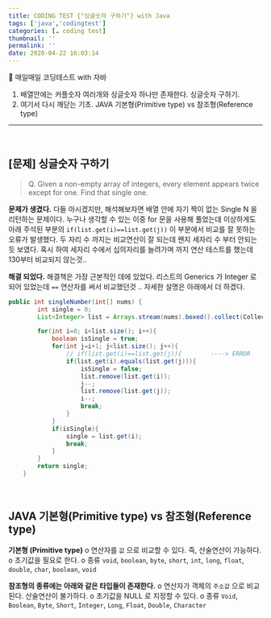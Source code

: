```yaml
---
title: CODING TEST {"싱글숫자 구하기"} with Java
tags: ['java','codingtest']
categories: [☁️ coding test]
thumbnail: ''
permalink: ''
date: 2020-04-22 16:03:14
---
```


📜 매일매일 코딩테스트 with 자바
1) 배열안에는 커플숫자 여러개와 싱글숫자 하나만 존재한다. 싱글숫자 구하기.
2) 여기서 다시 깨닫는 기초. JAVA 기본형(Primitive type) vs 참조형(Reference type)
<!-- excerpt -->
<!-- toc -->

---
<br/>

## [문제] 싱글숫자 구하기
> Q. Given a non-empty array of integers, every element appears twice except for one. Find that single one.

__문제가 생겼다.__
다들 아시겠지만, 해석해보자면 배열 안에 자기 짝이 없는 Single N 을 리턴하는 문제이다.
누구나 생각할 수 있는 이중 for 문을 사용해 풀었는데
이상하게도 아래 주석된 부분의 `if(list.get(i)==list.get(j))` 이 부분에서 비교를 잘 못하는 오류가 발생했다.
두 자리 수 까지는 비교연산이 잘 되는데 왠지 세자리 수 부터 안되는 듯 보였다.
혹시 하여 세자리 수에서 십의자리를 늘려가며 까지 연산 테스트를 했는데 130부터 비교되지 않는것..
 
__해결 되었다.__
해결책은 가장 근본적인 데에 있었다.
리스트의 Generics 가 Integer 로 되어 있었는데 `==` 연산자를 써서 비교했던것 ..
자세한 설명은 아래에서 더 하겠다.

```java
public int singleNumber(int[] nums) {
        int single = 0;
        List<Integer> list = Arrays.stream(nums).boxed().collect(Collectors.toList());

        for(int i=0; i<list.size(); i++){
            boolean isSingle = true;
            for(int j=i+1; j<list.size(); j++){
                // if(list.get(i)==list.get(j)){        ----> ERROR
                if(list.get(i).equals(list.get(j))){
                    isSingle = false;
                    list.remove(list.get(i));
                    j--;
                    list.remove(list.get(j));
                    i--;
                    break;
                }
            }
            if(isSingle){
                single = list.get(i);
                break;
            }
        }
        return single;
    }
```
<br/>

## JAVA 기본형(Primitive type) vs 참조형(Reference type)

__기본형 (Primitive type)__
o 연산자를 `값` 으로 비교할 수 있다. 즉, 산술연산이 가능하다.
o 초기값을 필요로 한다.
o 종류
  `void`, `boolean`, `byte`, `short`, `int`, `long`, `float`, `double`, `char`, `boolean`, `void`

__참조형의 종류에는 아래와 같은 타입들이 존재한다.__
o 연산자가 객체의 `주소값` 으로 비교된다. 산술연산이 불가하다.
o 초기값을 NULL 로 지정할 수 있다.
o 종류
  `Void`, `Boolean`, `Byte`, `Short`, `Integer`, `Long`, `Float`, `Double`, `Character`